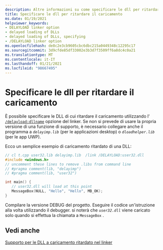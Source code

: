 ```yaml
---
description: Altre informazioni su come specificare le dll per ritardare il caricamento
title: Specificare le dll per ritardare il caricamento
ms.date: 01/19/2021
helpviewer_keywords:
- DELAYLOAD linker option
- delayed loading of DLLs
- delayed loading of DLLs, specifying
- /DELAYLOAD linker option
ms.openlocfilehash: de8c2e3cb9605cbc6dbc215a0449348c12295c17
ms.sourcegitcommit: 3d9cfde85df33002e3b3d7f3509ff6a8dc4c0a21
ms.translationtype: MT
ms.contentlocale: it-IT
ms.lasthandoff: 01/21/2021
ms.locfileid: "98667495"
---
```

# <a name="specify-dlls-to-delay-load"></a>Specificare le dll per ritardare il caricamento

È possibile specificare le DLL di cui ritardare il caricamento utilizzando l' [`/delayload:dllname`](delayload-delay-load-import.md) opzione del linker. Se non si prevede di usare la propria versione di una funzione di supporto, è necessario collegare anche il programma a *`delayimp.lib`* (per le applicazioni desktop) o *`dloadhelper.lib`* (per le app UWP).

Ecco un semplice esempio di caricamento ritardato di una DLL:

```cpp
// cl t.cpp user32.lib delayimp.lib  /link /DELAYLOAD:user32.dll
#include <windows.h>
// uncomment these lines to remove .libs from command line
// #pragma comment(lib, "delayimp")
// #pragma comment(lib, "user32")

int main() {
   // user32.dll will load at this point
   MessageBox(NULL, "Hello", "Hello", MB_OK);
}
```

Compilare la versione DEBUG del progetto. Eseguire il codice un'istruzione alla volta utilizzando il debugger. si noterà che *`user32.dll`* viene caricato solo quando si effettua la chiamata a `MessageBox` .

## <a name="see-also"></a>Vedi anche

[Supporto per le DLL a caricamento ritardato nel linker](linker-support-for-delay-loaded-dlls.md)
